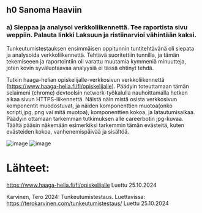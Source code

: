 ## h0 Sanoma Haaviin

### a) Sieppaa ja analysoi verkkoliikennettä. Tee raportista sivu weppiin. Palauta linkki Laksuun ja ristiinarvioi vähintään kaksi.

Tunkeutumistestauksen ensimmäisen oppitunnin tuntitehtävänä oli siepata ja analysoida verkkoliikennettä.
Tehtävä suoritettiin tunnilla, ja tämän tekemiseeen ja raportointiin oli varattu muutamia kymmeniä minuutteja, joten kovin syväluotaavaa analyysiä ei tässä ehtinyt tehdä.

Tutkin haaga-helian opiskelijalle-verkkosivun verkkoliikennettä (https://www.haaga-helia.fi/fi/opiskelijalle).
Päädyin toteuttamaan tämän selaimeni (chrome) devtoolsin network-työkalulla nauhoittamalla hetken aikaa sivun HTTPS-liikennettä.
Näistä näin mistä osista verkkosivun komponentit muodostuvat, ja näiden komponenttien muotoa(onko scripti,jpg, png vai mitä muotoa), komponenttien kokoa, ja latautumisaikaa.
Päädyin ottamaan tarkemman tutkimuksen alle careerbotin jpg-kuvaa.
Täältä pääsin näkemään esimerkiksi tarkemmin tämän evästeitä, kuten evästeiden kokoa, vanhenemispäivää ja sisältöä.



![image](https://github.com/user-attachments/assets/8c528de1-3b81-45a3-845b-d3fc82f9ff53)
![image](https://github.com/user-attachments/assets/92f6ed9e-ceb3-4df7-a164-dff8bd8665d4)



# Lähteet:

https://www.haaga-helia.fi/fi/opiskelijalle Luettu 25.10.2024

Karvinen, Tero 2024: Tunkeutumistestaus. Luettavissa:
https://terokarvinen.com/tunkeutumistestaus/ Luettu 25.10.2024
